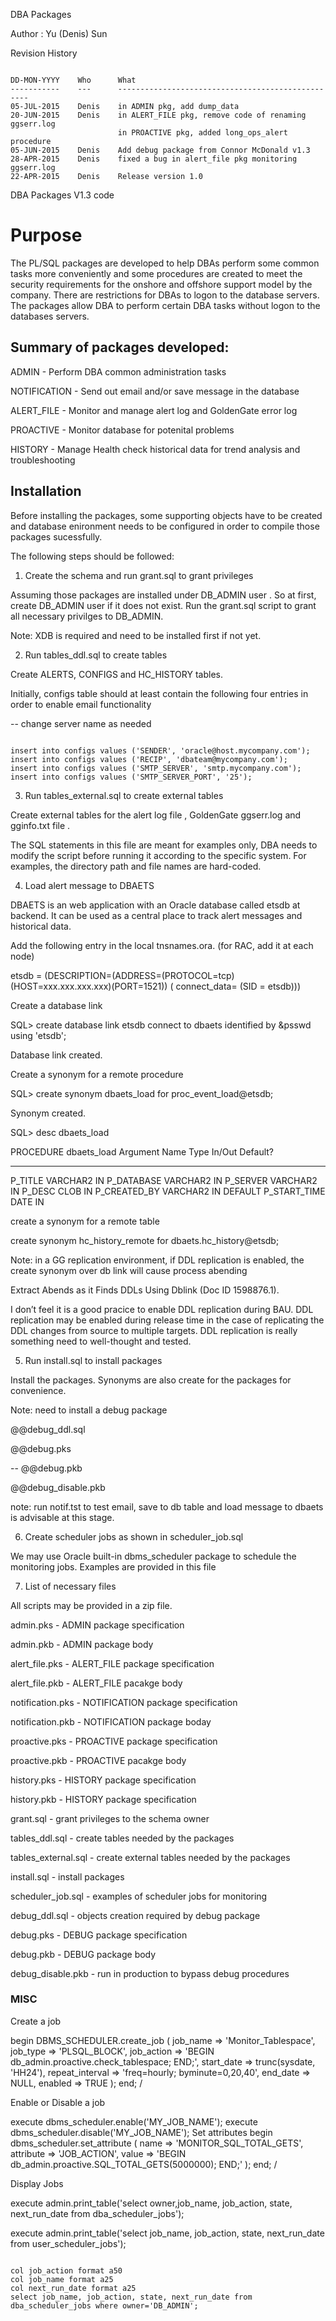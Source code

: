 DBA Packages

Author : Yu (Denis) Sun

Revision History

```

DD-MON-YYYY    Who      What
-----------    ---      --------------------------------------------------
05-JUL-2015    Denis    in ADMIN pkg, add dump_data
20-JUN-2015    Denis    in ALERT_FILE pkg, remove code of renaming ggserr.log
                        in PROACTIVE pkg, added long_ops_alert procedure
05-JUN-2015    Denis    Add debug package from Connor McDonald v1.3
28-APR-2015    Denis    fixed a bug in alert_file pkg monitoring ggserr.log
22-APR-2015    Denis    Release version 1.0

```

DBA Packages V1.3 code

# Purpose

The PL/SQL packages are developed to help DBAs perform some common tasks more conveniently 
and some procedures are created to meet the security requirements for the onshore and offshore 
support model by the company. There are restrictions for DBAs to logon to the database servers.
The packages allow DBA to perform certain DBA tasks without logon to the databases servers.

## Summary of packages developed:

ADMIN - Perform DBA common administration tasks

NOTIFICATION - Send out email and/or save message in the database

ALERT_FILE - Monitor and manage alert log and GoldenGate error log

PROACTIVE - Monitor database for potenital problems

HISTORY - Manage Health check historical data for trend analysis and troubleshooting

## Installation

Before installing the packages, some supporting objects have to be created and database enironment
needs to be configured in order to compile those packages sucessfully. 

The following steps should be followed:

1. Create the schema and run grant.sql to grant privileges

Assuming those packages are installed under DB_ADMIN user . So at first, create DB_ADMIN user if it does not exist. 
Run the grant.sql script to grant all necessary privilges to DB_ADMIN.

Note: XDB is required and need to be installed first if not yet.

2. Run tables_ddl.sql to create tables

Create ALERTS, CONFIGS and HC_HISTORY tables.

Initially, configs table should at least contain the following four entries in order to enable email functionality

-- change server name as needed

```

insert into configs values ('SENDER', 'oracle@host.mycompany.com');
insert into configs values ('RECIP', 'dbateam@mycompany.com');
insert into configs values ('SMTP_SERVER', 'smtp.mycompany.com');
insert into configs values ('SMTP_SERVER_PORT', '25');

```

3. Run tables_external.sql to create external tables

Create external tables for the alert log file , GoldenGate ggserr.log and gginfo.txt file .

The SQL statements in this file are meant for examples only, DBA needs to modify the script before running it according to the specific system. 
For examples, the directory path and file names are hard-coded.

4. Load alert message to DBAETS

DBAETS is an web application with an Oracle database called etsdb at backend. It can be used as a central place to track alert messages and historical data.

Add the following entry in the local tnsnames.ora. (for RAC, add it at each node)

etsdb =
 (DESCRIPTION=(ADDRESS=(PROTOCOL=tcp)(HOST=xxx.xxx.xxx.xxx)(PORT=1521)) ( connect_data= (SID = etsdb)))

Create a database link

SQL> create database link etsdb connect to dbaets identified by &psswd using 'etsdb';

Database link created.

Create a synonym for a remote procedure

SQL> create synonym dbaets_load for  proc_event_load@etsdb;

Synonym created.

SQL> desc dbaets_load

PROCEDURE dbaets_load
 Argument Name                  Type                    In/Out Default?
 ------------------------------ ----------------------- ------ --------
 P_TITLE                        VARCHAR2                IN
 P_DATABASE                     VARCHAR2                IN
 P_SERVER                       VARCHAR2                IN
 P_DESC                         CLOB                    IN
 P_CREATED_BY                   VARCHAR2                IN     DEFAULT
 P_START_TIME                   DATE                    IN


create a synonym for a remote table

create synonym hc_history_remote for dbaets.hc_history@etsdb;

Note: in a GG replication environment, if DDL replication is enabled, the create synonym over db link will cause process abending

Extract Abends as it Finds DDLs Using Dblink (Doc ID 1598876.1). 

I don’t feel it is a good pracice to enable DDL replication during BAU. 
DDL replication may be enabled during release time in the case of replicating the DDL changes from source to multiple targets. 
DDL replication is really something need to well-thought and tested.


5. Run install.sql to install packages

Install the packages. Synonyms are also create for the packages for convenience.

Note: need to install a debug package

@@debug_ddl.sql

@@debug.pks

--  @@debug.pkb

@@debug_disable.pkb

note: run notif.tst to test email, save to db table and load message to dbaets is advisable at this stage.

6. Create scheduler jobs as shown in scheduler_job.sql

We may use Oracle built-in dbms_scheduler package to schedule the monitoring jobs. Examples are provided in this file

7. List of necessary files

All scripts may be provided in a zip file.

admin.pks - ADMIN package specification

admin.pkb - ADMIN package body

alert_file.pks - ALERT_FILE package specification

alert_file.pkb - ALERT_FILE pacakge body

notification.pks - NOTIFICATION package specification

notification.pkb - NOTIFICATION package boday

proactive.pks - PROACTIVE package specification

proactive.pkb - PROACTIVE pacakge body

history.pks - HISTORY package specification

history.pkb - HISTORY package specification

grant.sql - grant privileges to the schema owner

tables_ddl.sql - create tables needed by the packages

tables_external.sql - create external tables needed by the packages

install.sql - install packages

scheduler_job.sql - examples of scheduler jobs for monitoring

debug_ddl.sql - objects creation required by debug package

debug.pks - DEBUG package specification

debug.pkb - DEBUG package body

debug_disable.pkb - run in production to bypass debug procedures


### MISC

Create a job

begin
 DBMS_SCHEDULER.create_job (
    job_name        => 'Monitor_Tablespace',
    job_type        => 'PLSQL_BLOCK',
    job_action      => 'BEGIN db_admin.proactive.check_tablespace; END;',
    start_date      => trunc(sysdate, 'HH24'),
    repeat_interval => 'freq=hourly; byminute=0,20,40',
    end_date        => NULL,
    enabled         => TRUE
    );
end;
/

Enable or Disable a job

execute dbms_scheduler.enable('MY_JOB_NAME');
execute dbms_scheduler.disable('MY_JOB_NAME');
Set attributes
begin
   dbms_scheduler.set_attribute (
   name => 'MONITOR_SQL_TOTAL_GETS',
   attribute => 'JOB_ACTION',
   value => 'BEGIN db_admin.proactive.SQL_TOTAL_GETS(5000000); END;'
  );
end;
/

Display Jobs

execute admin.print_table('select owner,job_name, job_action, state, next_run_date from dba_scheduler_jobs');

execute admin.print_table('select job_name, job_action, state, next_run_date from user_scheduler_jobs');

```

col job_action format a50
col job_name format a25
col next_run_date format a25
select job_name, job_action, state, next_run_date from dba_scheduler_jobs where owner='DB_ADMIN';

```

